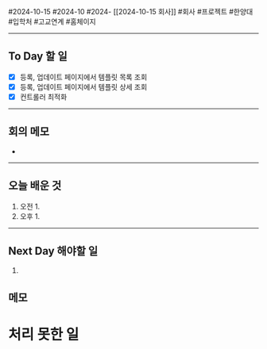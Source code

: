 #2024-10-15 #2024-10 #2024- [[2024-10-15 회사]]
#회사 #프로젝트 #한양대 #입학처 #고교연계 #홈체이지

---
## To Day 할 일
- [x] 등록, 업데이트 페이지에서 템플릿 목록 조회
- [x] 등록, 업데이트 페이지에서 템플릿 상세 조회
- [x] 컨트롤러 최적화
---
## 회의 메모
- 
---
## 오늘 배운 것
1. 오전
    1. 
2. 오후
    1. 
---
## Next Day 해야할 일
1. 


## 메모


# 처리 못한 일